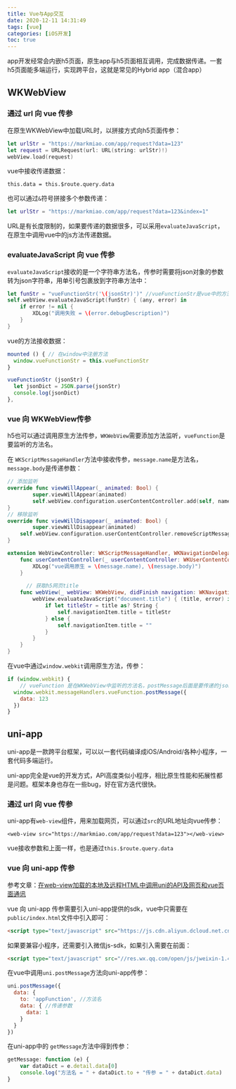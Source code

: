 ```yaml
---
title: Vue与App交互
date: 2020-12-11 14:31:49
tags: [vue]
categories: [iOS开发]
toc: true
---
```


app开发经常会内嵌h5页面，原生app与h5页面相互调用，完成数据传递。一套h5页面能多端运行，实现跨平台，这就是常见的Hybrid app（混合app）

<!--more-->

## WKWebView

### 通过 url 向 vue 传参

在原生WKWebView中加载URL时，以拼接方式向h5页面传参：

```swift
let urlStr = "https://markmiao.com/app/request?data=123"
let request = URLRequest(url: URL(string: urlStr)!)
webView.load(request)
```

vue中接收传递数据：

```vue
this.data = this.$route.query.data
```

也可以通过`&`符号拼接多个参数传递：

```swift
let urlStr = "https://markmiao.com/app/request?data=123&index=1"
```

URL是有长度限制的，如果要传递的数据很多，可以采用`evaluateJavaScript`，在原生中调用vue中的js方法传递数据。

### evaluateJavaScript 向 vue 传参

`evaluateJavaScript`接收的是一个字符串方法名，传参时需要将json对象的参数转为json字符串，用单引号包裹放到字符串方法中：

```swift
let funStr = "vueFunctionStr('\(jsonStr)')" //vueFunctionStr是vue中的方法名，jsonStr是json字符串的传参
self.webView.evaluateJavaScript(funStr) { (any, error) in
    if error != nil {
        XDLog("调用失败 = \(error.debugDescription)")
    }
}
```

vue的方法接收数据：

```js
mounted () { // 在window中注册方法
  window.vueFunctionStr = this.vueFunctionStr
}

vueFunctionStr (jsonStr) {
  let jsonDict = JSON.parse(jsonStr)
  console.log(jsonDict)
},
```

### vue 向 WKWebView传参

h5也可以通过调用原生方法传参，`WKWebView`需要添加方法监听，`vueFunction`是要监听的方法名。

在 `WKScriptMessageHandler`方法中接收传参，`message.name`是方法名，`message.body`是传递参数：

```swift
// 添加监听
override func viewWillAppear(_ animated: Bool) {
		super.viewWillAppear(animated)
		self.webView.configuration.userContentController.add(self, name: "vueFunction")
}
// 移除监听
override func viewWillDisappear(_ animated: Bool) {
		super.viewWillDisappear(animated)
    self.webView.configuration.userContentController.removeScriptMessageHandler(forName: "vueFunction")
}

extension WebViewController: WKScriptMessageHandler, WKNavigationDelegate {
    func userContentController(_ userContentController: WKUserContentController, didReceive message: WKScriptMessage) {
        XDLog("vue调用原生 = \(message.name), \(message.body)")
    }
  
	  // 获取h5网页title
  	func webView(_ webView: WKWebView, didFinish navigation: WKNavigation!) {
        webView.evaluateJavaScript("document.title") { (title, error) in
            if let titleStr = title as? String {
                self.navigationItem.title = titleStr
            } else {
                self.navigationItem.title = ""
            }
        }
    }
}
```

在vue中通过`window.webkit`调用原生方法，传参：

```js
if (window.webkit) {
	// vueFunction 是在WKWebView中监听的方法名，postMessage后面是要传递的json对象参数
  window.webkit.messageHandlers.vueFunction.postMessage({
    data: 123
  })
}
```

## uni-app

uni-app是一款跨平台框架，可以以一套代码编译成iOS/Android/各种小程序，一套代码多端运行。

uni-app完全是vue的开发方式，API高度类似小程序，相比原生性能和拓展性都是问题。框架本身也存在一些bug，好在官方迭代很快。

### 通过 url 向 vue 传参

uni-app有`web-view`组件，用来加载网页，可以通过`src`的URL地址向vue传参：

```vue
<web-view src="https://markmiao.com/app/request?data=123"></web-view>
```

vue接收参数和上面一样，也是通过`this.$route.query.data`

### vue 向 uni-app 传参

参考文章：[在web-view加载的本地及远程HTML中调用uni的API及网页和vue页面通讯](https://ask.dcloud.net.cn/article/35083)

vue 向 uni-app 传参需要引入uni-app提供的sdk，vue中只需要在`public/index.html`文件中引入即可：

```html
<script type="text/javascript" src="https://js.cdn.aliyun.dcloud.net.cn/dev/uni-app/uni.webview.1.5.1.js?rev=1.0.0"></script>
```

如果要兼容小程序，还需要引入微信js-sdk，如果引入需要在前面：

```html
<script type="text/javascript" src="//res.wx.qq.com/open/js/jweixin-1.4.0.js"></script>  
```

在vue中调用`uni.postMessage`方法向uni-app传参：

```js
uni.postMessage({
  data: {
    to: 'appFunction', //方法名
    data: { //传递参数
      data: 1
    }
  }
})
```

在uni-app中的 `getMessage`方法中得到传参：

```js
getMessage: function (e) {
    var dataDict = e.detail.data[0]
    console.log("方法名 = " + dataDict.to + "传参 = " + dataDict.data)
}
```